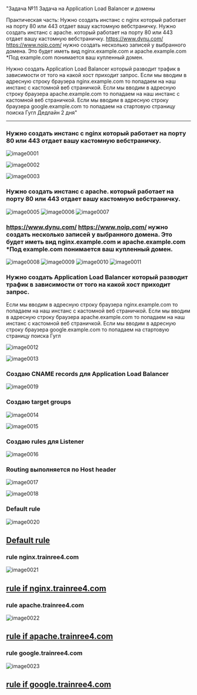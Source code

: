 "Задача  №11 Задача на Application Load Balancer и домены

Практическая часть:
Нужно создать инстанс с nginx который работает на порту 80 или 443 отдает вашу кастомную вебстраничку.
Нужно создать инстанс с apache. который работает на порту 80 или 443 отдает вашу кастомную вебстраничку.
https://www.dynu.com/
https://www.noip.com/ нужно создать несколько записей у выбранного домена. Это будет иметь вид nginx.example.com и apache.example.com
*Под example.com понимается ваш купленный домен.

Нужно создать Application Load Balancer который разводит трафик в зависимости от того на какой хост приходит запрос. 
Если мы вводим в адресную строку браузера nginx.example.com то попадаем на наш инстанс с кастомной веб страничкой.
Если мы вводим в адресную строку браузера apache.example.com то попадаем на наш инстанс с кастомной веб страничкой.
Если мы вводим в адресную строку браузера google.example.com то попадаем на стартовую страницу поиска Гугл
Дедлайн 2 дня"

***
### Нужно создать инстанс с nginx который работает на порту 80 или 443 отдает вашу кастомную вебстраничку.

![image0001](image0001.png)

![image0002](image0002.png)

![image0003](image0003.png)

### Нужно создать инстанс с apache. который работает на порту 80 или 443 отдает вашу кастомную вебстраничку.

![image0005](image0005.png)
![image0006](image0006.png)
![image0007](image0007.png)

### https://www.dynu.com/ https://www.noip.com/ нужно создать несколько записей у выбранного домена. Это будет иметь вид nginx.example.com и apache.example.com *Под example.com понимается ваш купленный домен.

![image0008](image0008.png)
![image0009](image0009.png)
![image0010](image0010.png)
![image0011](image0011.png)

### Нужно создать Application Load Balancer который разводит трафик в зависимости от того на какой хост приходит запрос. 
Если мы вводим в адресную строку браузера nginx.example.com то попадаем на наш инстанс с кастомной веб страничкой.
Если мы вводим в адресную строку браузера apache.example.com то попадаем на наш инстанс с кастомной веб страничкой.
Если мы вводим в адресную строку браузера google.example.com то попадаем на стартовую страницу поиска Гугл

![image0012](image0012.png)

![image0013](image0013.png)

### Создаю CNAME records для Application Load Balancer
![image0019](image0019.png)

### Создаю target groups

![image0014](image0014.png)

![image0015](image0015.png)

### Создаю rules для Listener
![image0016](image0016.png)

### Routing выполняется по Host header
![image0017](image0017.png)

![image0018](image0018.png)

### Default rule

![image0020](image0020.png)


## [Default rule](http://myapploadbalancer-1118112336.us-east-1.elb.amazonaws.com/)

###  rule nginx.trainree4.com

![image0021](image0021.png)
## [rule if nginx.trainree4.com](http://nginx.trainee4.com/)


###  rule apache.trainree4.com
![image0022](image0022.png)

## [rule if apache.trainree4.com](http://apache.trainee4.com/)

###  rule google.trainree4.com
![image0023](image0023.png)

## [rule if google.trainree4.com](http://google.trainee4.com/)


